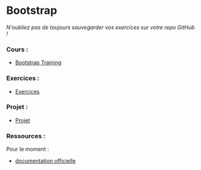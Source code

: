 # Bootstrap

*N'oubliez pas de toujours sauvegarder vos exercices sur votre repo GitHub !*

### Cours :
- [Bootstrap Training](Bootstrap-Training.pdf)

### Exercices :
- [Exercices](exercices.md)

### Projet :
- [Projet](projet.md)

### Ressources :

Pour le moment :
- [documentation officielle](http://getbootstrap.com)